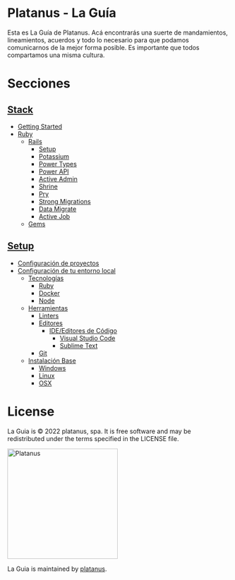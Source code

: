 # Platanus - La Guía

Esta es La Guía de Platanus. Acá encontrarás una suerte de mandamientos, lineamientos, acuerdos y todo lo necesario para que podamos comunicarnos de la mejor forma posible. Es importante que todos compartamos una misma cultura.

# Secciones

## [Stack](stack.md)
* [Getting Started](stack/getting_started.md)
* [Ruby](stack/ruby.md)
    * [Rails](stack/ruby/rails.md)
        * [Setup](stack/ruby/rails/setup.md)
        * [Potassium](stack/ruby/rails/potassium.md)
        * [Power Types](stack/ruby/rails/power_types.md)
        * [Power API](stack/ruby/rails/power_api.md)
        * [Active Admin](stack/ruby/rails/active_admin.md)
        * [Shrine](stack/ruby/rails/shrine.md)
        * [Pry](stack/ruby/rails/pry.md)
        * [Strong Migrations](stack/ruby/rails/strong_migrations.md)
        * [Data Migrate](stack/ruby/rails/data_migrate.md)
        * [Active Job](stack/ruby/rails/active_job.md)
    * [Gems](stack/ruby/gems.md)
## [Setup](setup.md)
* [Configuración de proyectos](setup/configuracion_de_proyectos.md)
* [Configuración de tu entorno local](setup/configuracion_de_tu_entorno_local.md)
    * [Tecnologías](setup/configuracion_de_tu_entorno_local/tecnologias.md)
        * [Ruby](setup/configuracion_de_tu_entorno_local/tecnologias/ruby.md)
        * [Docker](setup/configuracion_de_tu_entorno_local/tecnologias/docker.md)
        * [Node](setup/configuracion_de_tu_entorno_local/tecnologias/node.md)
    * [Herramientas](setup/configuracion_de_tu_entorno_local/herramientas.md)
        * [Linters](setup/configuracion_de_tu_entorno_local/herramientas/linters.md)
        * [Editores](setup/configuracion_de_tu_entorno_local/herramientas/editores.md)
            * [IDE/Editores de Código](setup/configuracion_de_tu_entorno_local/herramientas/editores/ide_editores_de_codigo.md)
                * [Visual Studio Code](setup/configuracion_de_tu_entorno_local/herramientas/editores/ide_editores_de_codigo/visual_studio_code.md)
                * [Sublime Text](setup/configuracion_de_tu_entorno_local/herramientas/editores/ide_editores_de_codigo/sublime_text.md)
        * [Git](setup/configuracion_de_tu_entorno_local/herramientas/git.md)
    * [Instalación Base](setup/configuracion_de_tu_entorno_local/instalacion_base.md)
        * [Windows](setup/configuracion_de_tu_entorno_local/instalacion_base/windows.md)
        * [Linux](setup/configuracion_de_tu_entorno_local/instalacion_base/linux.md)
        * [OSX](setup/configuracion_de_tu_entorno_local/instalacion_base/osx.md)
# License

La Guia is © 2022 platanus, spa. It is free software and may be redistributed under the terms specified in the LICENSE file.

<img src="http://platan.us/gravatar_with_text.png" alt="Platanus" width="250"/>

La Guia is maintained by [platanus](http://platan.us).
